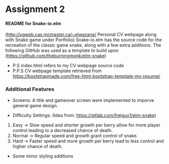 # Assignment 2 

#### README for Snake-io.elm 
(http://ugweb.cas.mcmaster.ca/~elwazana/ Personal CV webpage along with Snake game under Portfolio)
Snake-io.elm has the source code for the recreation of the classic game snake, along with a few extra additions. 
The following GitHub was used as a template to build upon (https://github.com/theburningmonk/elm-snake)

- P.S index.html refers to my CV webpage source code
- P.P.S CV webpage template retrieved from https://bootstrapmade.com/free-html-bootstrap-template-my-resume/
### Additional Features 
- Screens: A title and gameover screen were implemented to imporve general game design.

- Difficulty Settings: (Idea from: https://gitlab.com/freiguy1/elm-snake)
1. Easy -> Slow speed and shorter growth per berry allow for more player control leading to a decreased chance of death.
2. Normal -> Regular speed and growth grant control of snake.
3. Hard -> Faster speed and more growth per berry lead to less control and higher chance of death.

- Some minor styling additions
